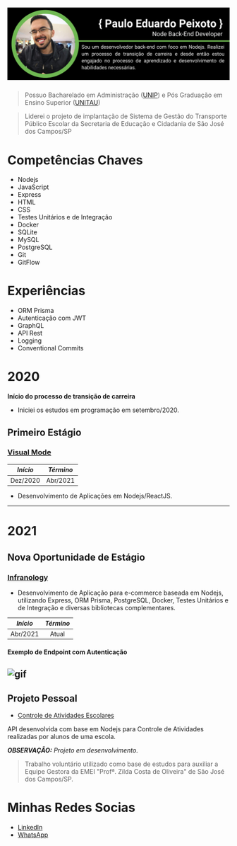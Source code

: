 ![img](https://github.com/padupe/padupe/blob/master/github/Node%20Back-End%20Developer.png)
=============

> Possuo Bacharelado em Administração ([UNIP](https://unip.br/ "UNIP")) e Pós Graduação em Ensino Superior ([UNITAU](https://www.unitau.br/ "UNITAU"))

> Liderei o projeto de implantação de Sistema de Gestão do Transporte Público Escolar da Secretaria de Educação e Cidadania de São José dos Campos/SP

# Competências Chaves

* Nodejs
* JavaScript
* Express
* HTML
* CSS
* Testes Unitários e de Integração
* Docker
* SQLite
* MySQL
* PostgreSQL
* Git
* GitFlow

# Experiências

* ORM Prisma
* Autenticação com JWT
* GraphQL
* API Rest
* Logging
* Conventional Commits

# 2020

**Início do processo de transição de carreira**


- Iniciei os estudos em programação em setembro/2020.

## Primeiro Estágio

### [Visual Mode](https://visualmode.com.br/ "Visual Mode")

| *Início*  |  *Término* |
|:-:|:-:|
|  Dez/2020 |  Abr/2021 |

- Desenvolvimento de Aplicações em Nodejs/ReactJS.

-------------
# 2021

## Nova Oportunidade de Estágio

### [Infranology](https://infranology.com.br/ "Infranology")

- Desenvolvimento de Aplicação para e-commerce baseada em Nodejs, utilizando Express, ORM Prisma, PostgreSQL, Docker, Testes Unitários e de Integração e diversas bibliotecas complementares.

| *Início*  |  *Término* |
|:-:|:-:|
|  Abr/2021 |  Atual |

#### Exemplo de Endpoint com Autenticação
![gif](https://github.com/padupe/pauloeduardopeixoto/blob/master/github/endpoint_auth.gif)
---

## Projeto Pessoal

- [Controle de Atividades Escolares](https://github.com/padupe/controle_atividades_escolares "Controle de Atividades Escolares")

API desenvolvida com base em Nodejs para Controle de Atividades realizadas por alunos de uma escola.

_**OBSERVAÇÃO:** Projeto em desenvolvimento._

> Trabalho voluntário utilizado como base de estudos para auxiliar a Equipe Gestora da EMEI "Profª. Zilda Costa de Oliveira" de São José dos Campos/SP.


# Minhas Redes Socias

- [LinkedIn] 
- [WhatsApp]

[//]: #

[LinkedIn]: https://www.linkedin.com/in/paulo-eduardo-peixoto-2155a866/
[WhatsApp]: https://api.whatsapp.com/send?phone=5512988268618